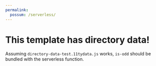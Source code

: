 ```yaml
---
permalink:
  possum: /serverless/
---
```


# This template has directory data!

Assuming `directory-data-test.11tydata.js` works, `is-odd` should be bundled with the serverless function.